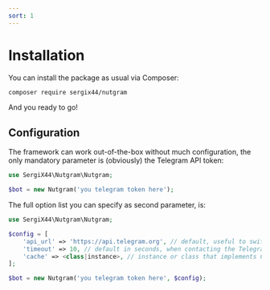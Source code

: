 ```yaml
---
sort: 1
---
```


# Installation

You can install the package as usual via Composer:

```bash
composer require sergix44/nutgram
```

And you ready to go!

## Configuration

The framework can work out-of-the-box without much configuration, the only mandatory parameter is (obviously) the
Telegram API token:

```php
use SergiX44\Nutgram\Nutgram;

$bot = new Nutgram('you telegram token here');
```

The full option list you can specify as second parameter, is:

```php
use SergiX44\Nutgram\Nutgram;

$config = [
    'api_url' => 'https://api.telegram.org', // default, useful to switch to a local api
    'timeout' => 10, // default in seconds, when contacting the Telegram API
    'cache' => <class|instance>, // instance or class that implements CacheInterface, the default is the ArrayCache
];

$bot = new Nutgram('you telegram token here', $config);
```